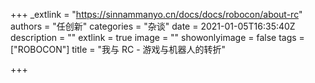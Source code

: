 +++
_extlink = "https://sinnammanyo.cn/docs/docs/robocon/about-rc"
authors = "任创新"
categories = "杂谈"
date = 2021-01-05T16:35:40Z
description = ""
extlink = true
image = ""
showonlyimage = false
tags = ["ROBOCON"]
title = "我与 RC - 游戏与机器人的转折"

+++
